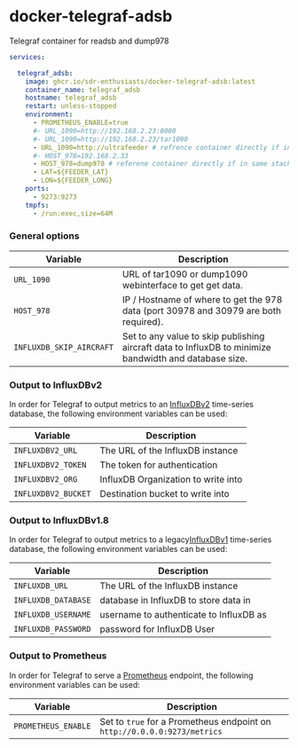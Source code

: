 # docker-telegraf-adsb
Telegraf container for readsb and dump978


```yaml
services:

  telegraf_adsb:
    image: ghcr.io/sdr-enthusiasts/docker-telegraf-adsb:latest
    container_name: telegraf_adsb
    hostname: telegraf_adsb
    restart: unless-stopped
    environment:
      - PROMETHEUS_ENABLE=true
      #- URL_1090=http://192.168.2.23:8080
      #- URL_1090=http://192.168.2.23/tar1090
      - URL_1090=http://ultrafeeder # refrence container directly if in same stack
      #- HOST_978=192.168.2.33
      - HOST_978=dump978 # referene container directly if in same stack
      - LAT=${FEEDER_LAT}
      - LON=${FEEDER_LONG}
    ports:
      - 9273:9273
    tmpfs:
      - /run:exec,size=64M
```

### General options

| Variable            | Description                         |
| ------------------- | ----------------------------------- |
| `URL_1090` | URL of tar1090 or dump1090 webinterface to get get data.                                                                  |
| `HOST_978` | IP / Hostname of where to get the 978 data (port 30978 and 30979 are both required).                                      |
| `INFLUXDB_SKIP_AIRCRAFT` | Set to any value to skip publishing aircraft data to InfluxDB to minimize bandwidth and database size.      |

### Output to InfluxDBv2

In order for Telegraf to output metrics to an [InfluxDBv2](https://docs.influxdata.com/influxdb/) time-series database, the following environment variables can be used:

| Variable            | Description                         |
| ------------------- | ----------------------------------- |
| `INFLUXDBV2_URL`    | The URL of the InfluxDB instance    |
| `INFLUXDBV2_TOKEN`  | The token for authentication        |
| `INFLUXDBV2_ORG`    | InfluxDB Organization to write into |
| `INFLUXDBV2_BUCKET` | Destination bucket to write into    |

### Output to InfluxDBv1.8

In order for Telegraf to output metrics to a legacy[InfluxDBv1](https://docs.influxdata.com/influxdb/v1.8/) time-series database, the following environment variables can be used:

| Variable            | Description                             |
| ------------------- | --------------------------------------- |
| `INFLUXDB_URL`      | The URL of the InfluxDB instance        |
| `INFLUXDB_DATABASE` | database in InfluxDB to store data in   |
| `INFLUXDB_USERNAME` | username to authenticate to InfluxDB as |
| `INFLUXDB_PASSWORD` | password for InfluxDB User              |

### Output to Prometheus

In order for Telegraf to serve a [Prometheus](https://prometheus.io) endpoint, the following environment variables can be used:

| Variable            | Description                                                              |
| ------------------- | ------------------------------------------------------------------------ |
| `PROMETHEUS_ENABLE` | Set to `true` for a Prometheus endpoint on `http://0.0.0.0:9273/metrics` |
